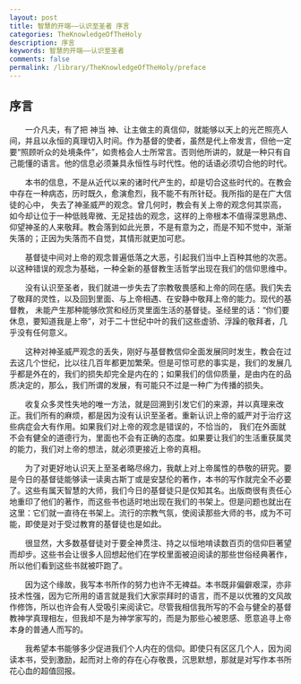 ```yaml
---
layout: post
title: 智慧的开端——认识至圣者 序言
categories: TheKnowledgeOfTheHoly
description: 序言
keywords: 智慧的开端——认识至圣者
comments: false
permalink: /library/TheKnowledgeOfTheHoly/preface
---
```


## 序言

&emsp;&emsp;一介凡夫，有了把 神当 神、让主做主的真信仰，就能够以天上的光芒照亮人间，并且以永恒的真理切入时间。作为基督的使者，虽然是代上帝发言，但他一定要“照顾听众的处境条件”，如贵格会人士所常言。否则他所讲的，就是一种只有自己能懂的语言。他的信息必须兼具永恒性与时代性。他的话语必须切合他的时代。

&emsp;&emsp;本书的信息，不是从近代以来的诸时代产生的，却是切合这些时代的。在教会中存在一种病态，历时既久，愈演愈烈，我不能不有所针砭。我所指的是在广大信徒的心中， 失去了神圣威严的观念。曾几何时，教会有关上帝的观念何其崇高，如今却让位于一种低贱卑微、无足挂齿的观念，这样的上帝根本不值得深思熟虑、仰望神圣的人来敬拜。教会落到如此光景，不是有意为之，而是不知不觉中，渐渐失落的；正因为失落而不自觉，其情形就更加可悲。

&emsp;&emsp;基督徒中间对上帝的观念普遍低落之大恶，引起我们当中上百种其他的次恶。以这种错误的观念为基础，一种全新的基督教生活哲学出现在我们的信仰思维中。

&emsp;&emsp;没有认识至圣者，我们就进一步失去了宗教敬畏感和上帝的同在感。我们失去了敬拜的灵性，以及回到里面、与上帝相遇、在安静中敬拜上帝的能力。现代的基督教， 未能产生那种能够欣赏和经历灵里面生活的基督徒。圣经里的话：“你们要休息，要知道我是上帝”，对于二十世纪中叶的我们这些虚骄、浮躁的敬拜者，几乎没有任何意义。

&emsp;&emsp;这种对神圣威严观念的丢失，刚好与基督教信仰全面发展同时发生，教会在过去这几个世纪，比以往几百年都更加繁荣。但是可惊可悲的事实是，我们的发展几乎都是外在的，我们的损失却完全是内在的；如果我们的信仰质量，是由内在的品质决定的，那么，我们所谓的发展，有可能只不过是一种广为传播的损失。

&emsp;&emsp;收复众多灵性失地的唯一方法，就是回溯到引发它们的来源，并以真理来改正。我们所有的麻烦，都是因为没有认识至圣者。重新认识上帝的威严对于治疗这些病症会大有作用。如果我们对上帝的观念是错误的，不恰当的， 我们在外面就不会有健全的道德行为，里面也不会有正确的态度。如果要让我们的生活重获属灵的能力，我们对上帝的想法，就必须更接近上帝的真相。

&emsp;&emsp;为了对更好地认识天上至圣者略尽绵力，我献上对上帝属性的恭敬的研究。要是今日的基督徒能够读一读奥古斯丁或是安瑟伦的著作，本书的写作就完全不必要了。这些有属天智慧的大师，我们今日的基督徒只是仅知其名。出版商很有责任心地重印了他们的著作，而这些书也适时地出现在我们的书架上。但是问题也就出在这里：它们就一直待在书架上。流行的宗教气氛，使阅读那些大师的书，成为不可能，即使是对于受过教育的基督徒也是如此。

&emsp;&emsp;很显然，大多数基督徒对于要全神贯注、持之以恒地啃读数百页的信仰巨著望而却步。这些书会让很多人回想起他们在学校里面被迫阅读的那些世俗经典著作，所以他们看到这些书就被吓跑了。

&emsp;&emsp;因为这个缘故，我写本书所作的努力也许不无裨益。本书既非偏僻艰深，亦非技术性强，因为它所用的语言就是我们大家崇拜时的语言，而不是以优雅的文风故作修饰，所以也许会有人受吸引来阅读它。尽管我相信我所写的不会与健全的基督教神学真理相左，但我却不是为神学家写的，而是为那些心被恩感、愿意追寻上帝本身的普通人而写的。

&emsp;&emsp;我希望本书能够多少促进我们个人内在的信仰。即使只有区区几个人，因为阅读本书，受到激励，起而对上帝的存在心存敬畏，沉思默想，那就是对写作本书所花心血的超值回报。
